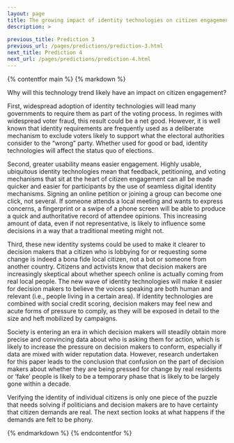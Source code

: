 ```yaml
---
layout: page
title: The growing impact of identity technologies on citizen engagement
description: >
  
previous_title: Prediction 3
previous_url: /pages/predictions/prediction-3.html
next_title: Prediction 4
next_url: /pages/predictions/prediction-4.html
---
```


{% contentfor main %}
{% markdown %}

Why will this technology trend likely have an impact on citizen engagement?

First, widespread adoption of identity technologies will lead many governments to require them as part of the voting process. In regimes with widespread voter fraud, this result could be a net good. However, it is well known that identity requirements are frequently used as a deliberate mechanism to exclude voters likely to support what the electoral authorities consider to the “wrong” party. Whether used for good or bad, identity technologies will affect the status quo of elections.

Second, greater usability means easier engagement. Highly usable, ubiquitous identity technologies mean that feedback, petitioning, and voting mechanisms that sit at the heart of citizen engagement can all be made quicker and easier for participants by the use of seamless digital identity mechanisms. Signing an online petition or joining a group can become one click, not several. If someone attends a local meeting and wants to express concerns, a fingerprint or a swipe of a phone screen will be able to produce a quick and authoritative record of attendee opinions. This increasing amount of data, even if not representative, is likely to influence some decisions in a way that a traditional meeting might not.

Third, these new identity systems could be used to make it clearer to decision makers that a citizen who is lobbying for or requesting some change is indeed a bona fide local citizen, not a bot or someone from another country. Citizens and activists know that decision makers are increasingly skeptical about whether speech online is actually coming from real local people. The new wave of identity technologies will make it easier for decision makers to believe the voices speaking are both human and relevant (i.e., people living in a certain area). If identity technologies are combined with social credit scoring, decision makers may feel new and acute forms of pressure to comply, as they will be exposed in detail to the size and heft mobilized by campaigns.

Society is entering an era in which decision makers will steadily obtain more precise and convincing data about who is asking them for action, which is likely to increase the pressure on decision makers to conform, especially if data are mixed with wider reputation data. However, research undertaken for this paper leads to the conclusion that confusion on the part of decision makers about whether they are being pressed for change by real residents or ‘fake’ people is likely to be a temporary phase that is likely to be largely gone within a decade.

Verifying the identity of individual citizens is only one piece of the puzzle that needs solving if politicians and decision makers are to have certainty that citizen demands are real. The next section looks at what happens if the demands are felt to be phony.

{% endmarkdown %}
{% endcontentfor %}
